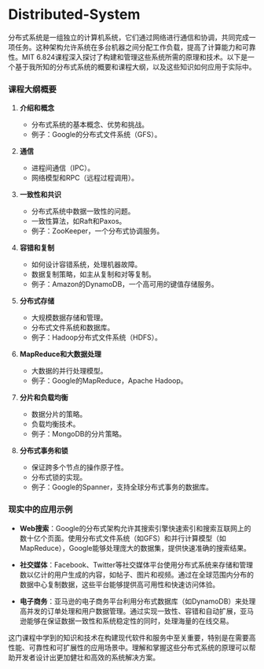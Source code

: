 # Distributed-System

分布式系统是一组独立的计算机系统，它们通过网络进行通信和协调，共同完成一项任务。这种架构允许系统在多台机器之间分配工作负载，提高了计算能力和可靠性。MIT 6.824课程深入探讨了构建和管理这些系统所需的原理和技术。以下是一个基于我所知的分布式系统的概要和课程大纲，以及这些知识如何应用于实际中。

### 课程大纲概要

1. **介绍和概念**
   - 分布式系统的基本概念、优势和挑战。
   - 例子：Google的分布式文件系统（GFS）。

2. **通信**
   - 进程间通信（IPC）。
   - 网络模型和RPC（远程过程调用）。

3. **一致性和共识**
   - 分布式系统中数据一致性的问题。
   - 一致性算法，如Raft和Paxos。
   - 例子：ZooKeeper，一个分布式协调服务。

4. **容错和复制**
   - 如何设计容错系统，处理机器故障。
   - 数据复制策略，如主从复制和对等复制。
   - 例子：Amazon的DynamoDB，一个高可用的键值存储服务。

5. **分布式存储**
   - 大规模数据存储和管理。
   - 分布式文件系统和数据库。
   - 例子：Hadoop分布式文件系统（HDFS）。

6. **MapReduce和大数据处理**
   - 大数据的并行处理模型。
   - 例子：Google的MapReduce，Apache Hadoop。

7. **分片和负载均衡**
   - 数据分片的策略。
   - 负载均衡技术。
   - 例子：MongoDB的分片策略。

8. **分布式事务和锁**
   - 保证跨多个节点的操作原子性。
   - 分布式锁的实现。
   - 例子：Google的Spanner，支持全球分布式事务的数据库。

### 现实中的应用示例

- **Web搜索**：Google的分布式架构允许其搜索引擎快速索引和搜索互联网上的数十亿个页面。使用分布式文件系统（如GFS）和并行计算模型（如MapReduce），Google能够处理庞大的数据集，提供快速准确的搜索结果。

- **社交媒体**：Facebook、Twitter等社交媒体平台使用分布式系统来存储和管理数以亿计的用户生成的内容，如帖子、图片和视频。通过在全球范围内分布的数据中心复制数据，这些平台能够提供高可用性和快速访问体验。

- **电子商务**：亚马逊的电子商务平台利用分布式数据库（如DynamoDB）来处理高并发的订单处理和用户数据管理。通过实现一致性、容错和自动扩展，亚马逊能够在保证数据一致性和系统稳定性的同时，处理海量的在线交易。

这门课程中学到的知识和技术在构建现代软件和服务中至关重要，特别是在需要高性能、可靠性和可扩展性的应用场景中。理解和掌握这些分布式系统的原理可以帮助开发者设计出更加健壮和高效的系统解决方案。